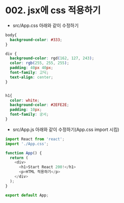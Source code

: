 # 002. jsx에 css 적용하기

- src/App.css 아래와 같이 수정하기


```css
body{
  background-color: #333;
}

div {
  background-color: rgd(162, 127, 243);
  color: rgb(255, 255, 255);
  padding: 40px 40px;
  font-family: 고딕;
  text-align: center;
}


h1{
  color: white;
  background-color: #2EFE2E;
  padding: 10px;
  font-family: 궁서;
}
```

- src/App.js 아래와 같이 수정하기(App.css import 시킴)


```js
import React from 'react';
import './App.css';

function App() {
  return (
    <div>
      <h1>Start React 200!</h1>
      <p>HTML 적용하기</p>
    </div>
  );
}

export default App;
```